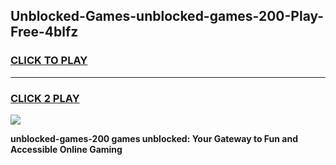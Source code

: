
## Unblocked-Games-unblocked-games-200-Play-Free-4blfz
<h3>
<a href="https://premium76.site?title=unblocked-games-200&ref=17A">CLICK TO PLAY</a></h3>
<hr>

<h3>
<a href="https://premium76.site?title=unblocked-games-200&ref=17A">CLICK 2 PLAY</a>
  
</h3>

<a href="https://premium76.site?title=unblocked-games-200&ref=17A"><img src="https://clearcache.store/games.png"></a>


**unblocked-games-200 games unblocked: Your Gateway to Fun and Accessible Online Gaming**
